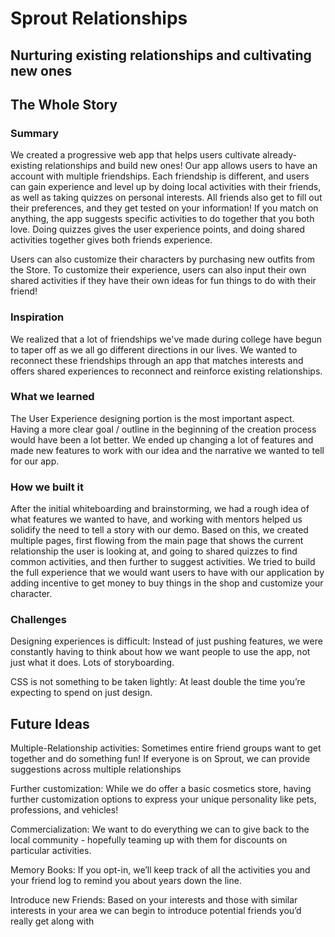 # Sprout Relationships
## Nurturing existing relationships and cultivating new ones

## The Whole Story

### Summary
We created a progressive web app that helps users cultivate already-existing relationships and build new ones! Our app allows users to have an account with multiple friendships. Each friendship is different, and users can gain experience and level up by doing local activities with their friends, as well as taking quizzes on personal interests. All friends also get to fill out their preferences, and they get tested on your information! If you match on anything, the app suggests specific activities to do together that you both love. Doing quizzes gives the user experience points, and doing shared activities together gives both friends experience.

Users can also customize their characters by purchasing new outfits from the Store. To customize their experience, users can also input their own shared activities if they have their own ideas for fun things to do with their friend!

### Inspiration
We realized that a lot of friendships we've made during college have begun to taper off as we all go different directions in our lives. We wanted to reconnect these friendships through an app that matches interests and offers shared experiences to reconnect and reinforce existing relationships.

### What we learned
The User Experience designing portion is the most important aspect. Having a more clear goal / outline in the beginning of the creation process would have been a lot better. We ended up changing a lot of features and made new features to work with our idea and the narrative we wanted to tell for our app.

### How we built it
After the initial whiteboarding and brainstorming, we had a rough idea of what features we wanted to have, and working with mentors helped us solidify the need to tell a story with our demo. Based on this, we created multiple pages, first flowing from the main page that shows the current relationship the user is looking at, and going to shared quizzes to find common activities, and then further to suggest activities. We tried to build the full experience that we would want users to have with our application by adding incentive to get money to buy things in the shop and customize your character.

### Challenges
Designing experiences is difficult: Instead of just pushing features, we were constantly having to think about how we want people to use the app, not just what it does. Lots of storyboarding.

CSS is not something to be taken lightly: At least double the time you’re expecting to spend on just design.

## Future Ideas
Multiple-Relationship activities:
Sometimes entire friend groups want to get together and do something fun! If everyone is on Sprout, we can provide suggestions across multiple relationships

Further customization:
While we do offer a basic cosmetics store, having further customization options to express your unique personality like pets, professions, and vehicles!

Commercialization:
We want to do everything we can to give back to the local community - hopefully teaming up with them for discounts on particular activities.

Memory Books:
If you opt-in, we’ll keep track of all the activities you and your friend log to remind you about years down the line.

Introduce new Friends:
Based on your interests and those with similar interests in your area we can begin to introduce potential friends you’d really get along with